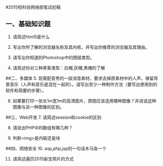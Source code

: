 #2015校科协网络部笔试初稿
## 一、基础知识题
1. 请简述html5是什么

2. 写出你所了解的浏览器名称及其内核，并写出你推荐的浏览器及其理由。

3. 请写出你知道的Photoshop中的图层类型。

4. 请简述你对三种黑客类型：白帽,灰帽,黑帽的了解

##二、多媒体
5. 现需配音秀的一段消音素材，要求去掉原素材中的人声，保留背景音乐（人声和音乐是混在一起的）。请写出至少一种制作方法（要写出使用到的软件和简要的步骤）。

6. 如果要打印一张长1m宽1m的高清图片，原图应该选用哪种图像？并说说这种图像与另一种图像的区别。

##三、Web开发
7. 请简述session和cookie的区别

8. 请说出PHP中的数组有哪几种？

9. 判断\<img>是内联还是块

##四、网络安全
10. asp,php,jsp的一句话木马各一个

11. 请简述遍历2015新生照片的方式
